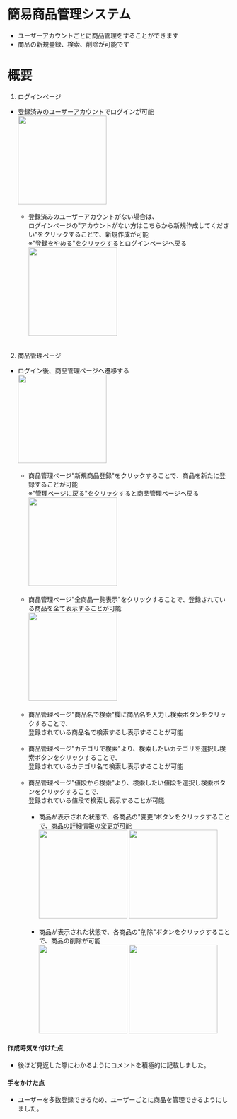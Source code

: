 # 簡易商品管理システム
* ユーザーアカウントごとに商品管理をすることができます
* 商品の新規登録、検索、削除が可能です
 
# 概要
1. ログインページ
- 登録済みのユーザーアカウントでログインが可能
  <br><kbd><img src="https://github.com/yoshimi-kamiyama/portfolio/assets/150007846/16f8f871-8887-4c65-9abf-01a30d0c7980" width="200"></kbd>
  <br></br>
  - 登録済みのユーザーアカウントがない場合は、
    <br>ログインページの"アカウントがない方はこちらから新規作成してください"をクリックすることで、新規作成が可能
    <br>※"登録をやめる"をクリックするとログインページへ戻る
    <br><kbd><img src="https://github.com/yoshimi-kamiyama/portfolio/assets/150007846/6750cd75-c3b6-4049-8b9b-50e252d11537" width="200"></kbd>
<br></br>
2. 商品管理ページ
- ログイン後、商品管理ページへ遷移する
<br><kbd><img src="https://github.com/yoshimi-kamiyama/portfolio/assets/150007846/9094bbcc-1056-400d-b8e4-fc2dc02433b7" width="200"></kbd>
<br></br>
  - 商品管理ページ"新規商品登録"をクリックすることで、商品を新たに登録することが可能
  <br>※"管理ページに戻る"をクリックすると商品管理ページへ戻る
  <br><kbd><img src="https://github.com/yoshimi-kamiyama/portfolio/assets/150007846/fe9ae7f3-d45b-49a6-9c49-f576c53efb53" width="200"></kbd>
<br></br>
  - 商品管理ページ"全商品一覧表示"をクリックすることで、登録されている商品を全て表示することが可能
  <br><kbd><img src="https://github.com/yoshimi-kamiyama/portfolio/assets/150007846/329d556e-a437-4e15-8a08-c66865b29762" width="200"></kbd>
<br></br>
  - 商品管理ページ"商品名で検索"欄に商品名を入力し検索ボタンをクリックすることで、
  <br>登録されている商品名で検索するし表示することが可能
<br></br>
  - 商品管理ページ"カテゴリで検索"より、検索したいカテゴリを選択し検索ボタンをクリックすることで、
  <br>登録されているカテゴリ名で検索し表示することが可能
<br></br>
  - 商品管理ページ"値段から検索"より、検索したい値段を選択し検索ボタンをクリックすることで、
  <br>登録されている値段で検索し表示することが可能
<br></br>
    - 商品が表示された状態で、各商品の"変更"ボタンをクリックすることで、商品の詳細情報の変更が可能
    <br><kbd><img src="https://github.com/yoshimi-kamiyama/portfolio/assets/150007846/a1fcea0e-601d-40c1-8213-a79fdfa992da" width="200"></kbd>
    <kbd><img src="https://github.com/yoshimi-kamiyama/portfolio/assets/150007846/6172c50c-f70c-4390-a34b-21bcfe33b313" width="200"></kbd>
<br></br>
    - 商品が表示された状態で、各商品の"削除"ボタンをクリックすることで、商品の削除が可能
    <br><kbd><img src="https://github.com/yoshimi-kamiyama/portfolio/assets/150007846/8a4c5597-03bd-44c0-8707-e1b2040a9529" width="200"></kbd>
    <kbd><img src="https://github.com/yoshimi-kamiyama/portfolio/assets/150007846/46a90204-d037-4d2b-9225-60cc7e92958e" width="200"></kbd>
  
#### 作成時気を付けた点
* 後ほど見返した際にわかるようにコメントを積極的に記載しました。

#### 手をかけた点
* ユーザーを多数登録できるため、ユーザーごとに商品を管理できるようにしました。

